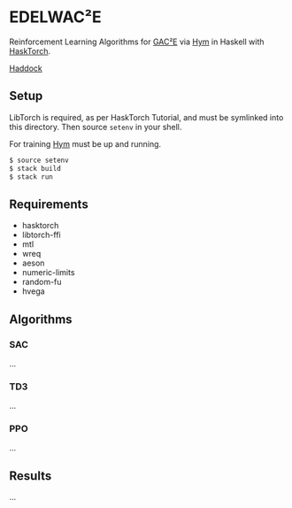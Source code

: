 # EDELWAC²E

Reinforcement Learning Algorithms for
[GAC²E](https://github.com/AugustUnderground/gace) via
[Hym](https://github.com/AugustUnderground/hym) in Haskell with
[HaskTorch](https://github.com/hasktorch/hasktorch).

[Haddock](https://augustunderground.github.io/edelwace/)

## Setup

LibTorch is required, as per HaskTorch Tutorial, and must be symlinked into
this directory. Then source `setenv` in your shell.

For training [Hym](https://github.com/AugustUnderground/hym) must be up
and running.

```bash
$ source setenv
$ stack build
$ stack run
```

## Requirements

- hasktorch
- libtorch-ffi
- mtl
- wreq
- aeson
- numeric-limits
- random-fu
- hvega

## Algorithms

### SAC

...

### TD3

...

### PPO

...

## Results

...

